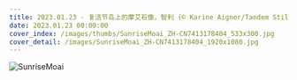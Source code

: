 ```yaml
---
title: 2023.01.23 - 复活节岛上的摩艾石像，智利 (© Karine Aigner/Tandem Stills + Motion)
date: 2023.01.23 00:00:00
cover_index: /images/thumbs/SunriseMoai_ZH-CN7413178404_533x300.jpg
cover_detail: /images/SunriseMoai_ZH-CN7413178404_1920x1080.jpg
---
```


![SunriseMoai](/images/SunriseMoai_ZH-CN7413178404_1920x1080.jpg)
